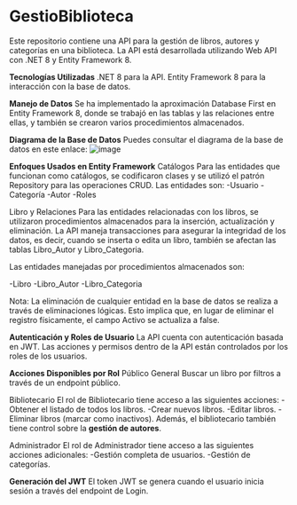 # GestioBiblioteca

Este repositorio contiene una API para la gestión de libros, autores y categorías en una biblioteca. La API está desarrollada utilizando Web API con .NET 8 y Entity Framework 8.

**Tecnologías Utilizadas**
.NET 8 para la API.
Entity Framework 8 para la interacción con la base de datos.

**Manejo de Datos**
Se ha implementado la aproximación Database First en Entity Framework 8, donde se trabajó en las tablas y las relaciones entre ellas, y también se crearon varios procedimientos almacenados.

**Diagrama de la Base de Datos**
Puedes consultar el diagrama de la base de datos en este enlace: 
![image](https://github.com/user-attachments/assets/6f01f245-c5ee-40d9-9be8-ba650f5664c8)


**Enfoques Usados en Entity Framework**
Catálogos
Para las entidades que funcionan como catálogos, se codificaron clases y se utilizó el patrón Repository para las operaciones CRUD. Las entidades son:
-Usuario
-Categoría
-Autor
-Roles

Libro y Relaciones
Para las entidades relacionadas con los libros, se utilizaron procedimientos almacenados para la inserción, actualización y eliminación. La API maneja transacciones para asegurar la integridad de los datos, es decir, cuando se inserta o edita un libro, también se afectan las tablas Libro_Autor y Libro_Categoria.

Las entidades manejadas por procedimientos almacenados son:

-Libro
-Libro_Autor
-Libro_Categoria

Nota: La eliminación de cualquier entidad en la base de datos se realiza a través de eliminaciones lógicas. Esto implica que, en lugar de eliminar el registro físicamente, el campo Activo se actualiza a false.

**Autenticación y Roles de Usuario**
La API cuenta con autenticación basada en JWT. Las acciones y permisos dentro de la API están controlados por los roles de los usuarios.

**Acciones Disponibles por Rol**
Público General
Buscar un libro por filtros a través de un endpoint público.

Bibliotecario
El rol de Bibliotecario tiene acceso a las siguientes acciones:
-Obtener el listado de todos los libros.
-Crear nuevos libros.
-Editar libros.
-Eliminar libros (marcar como inactivos).
Además, el bibliotecario también tiene control sobre la **gestión de autores**.

Administrador
El rol de Administrador tiene acceso a las siguientes acciones adicionales:
-Gestión completa de usuarios.
-Gestión de categorías.

**Generación del JWT**
El token JWT se genera cuando el usuario inicia sesión a través del endpoint de Login.
